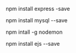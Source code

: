 npm install express -save

npm install mysql --save

npm intall -g nodemon

npm install ejs --save

